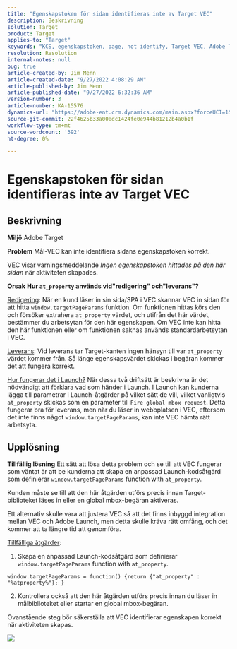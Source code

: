 ```yaml
---
title: "Egenskapstoken för sidan identifieras inte av Target VEC"
description: Beskrivning
solution: Target
product: Target
applies-to: "Target"
keywords: "KCS, egenskapstoken, page, not identify, Target VEC, Adobe Target, at_property, window.targetPageParams function"
resolution: Resolution
internal-notes: null
bug: true
article-created-by: Jim Menn
article-created-date: "9/27/2022 4:08:29 AM"
article-published-by: Jim Menn
article-published-date: "9/27/2022 6:32:36 AM"
version-number: 3
article-number: KA-15576
dynamics-url: "https://adobe-ent.crm.dynamics.com/main.aspx?forceUCI=1&pagetype=entityrecord&etn=knowledgearticle&id=32246c07-1a3e-ed11-9db1-0022480866ad"
source-git-commit: 22f4625b33a00edc1424fe0e944b81212b4a0b1f
workflow-type: tm+mt
source-wordcount: '392'
ht-degree: 0%

---
```


# Egenskapstoken för sidan identifieras inte av Target VEC

## Beskrivning


<b>Miljö</b>
Adobe Target

<b>Problem</b>
Mål-VEC kan inte identifiera sidans egenskapstoken korrekt.

VEC visar varningsmeddelande *Ingen egenskapstoken hittades på den här sidan* när aktiviteten skapades.

<b>Orsak</b>
<b>Hur `at_property` används vid&quot;redigering&quot; och&quot;leverans&quot;?</b>

<u>Redigering</u>: När en kund läser in sin sida/SPA i VEC skannar VEC in sidan för att hitta `window.targetPageParams` funktion.
Om funktionen hittas körs den och försöker extrahera `at_property` värdet, och utifrån det här värdet, bestämmer du arbetsytan för den här egenskapen.
Om VEC inte kan hitta den här funktionen eller om funktionen saknas används standardarbetsytan i VEC.

<u>Leverans</u>: Vid leverans tar Target-kanten ingen hänsyn till var `at_property` värdet kommer från. Så länge egenskapsvärdet skickas i begäran kommer det att fungera korrekt.

<u>Hur fungerar det i Launch?</u>
När dessa två driftsätt är beskrivna är det nödvändigt att förklara vad som händer i Launch.
I Launch kan kunderna lägga till parametrar i Launch-åtgärder på vilket sätt de vill, vilket vanligtvis `at_property` skickas som en parameter till `Fire global mbox request`.
Detta fungerar bra för leverans, men när du läser in webbplatsen i VEC, eftersom det inte finns något `window.targetPageParams`, kan inte VEC hämta rätt arbetsyta.


## Upplösning


<b>Tillfällig lösning</b>
Ett sätt att lösa detta problem och se till att VEC fungerar som väntat är att be kunderna att skapa en anpassad Launch-kodsåtgärd som definierar `window.targetPageParams` function with `at_property`.

Kunden måste se till att den här åtgärden utförs precis innan Target-biblioteket läses in eller en global mbox-begäran aktiveras.

Ett alternativ skulle vara att justera VEC så att det finns inbyggd integration mellan VEC och Adobe Launch, men detta skulle kräva rätt omfång, och det kommer att ta längre tid att genomföra.

<u>Tillfälliga åtgärder</u>:

1. Skapa en anpassad Launch-kodsåtgärd som definierar `window.targetPageParams` function with `at_property`.


```
window.targetPageParams = function() {return {"at_property" : "%atproperty%"}; }
```


2. Kontrollera också att den här åtgärden utförs precis innan du läser in målbiblioteket eller startar en global mbox-begäran.

Ovanstående steg bör säkerställa att VEC identifierar egenskapen korrekt när aktiviteten skapas.

![](http://omniture.custhelp.com/ci/inlineImage/get/3018176/a5a902ecd7ac849bb5bf0fa7e22e14e7)
